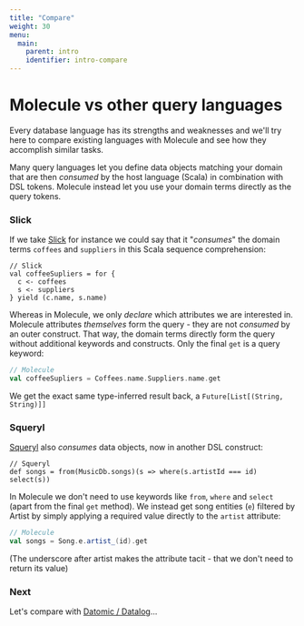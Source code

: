 ```yaml
---
title: "Compare"
weight: 30
menu:
  main:
    parent: intro
    identifier: intro-compare
---
```


# Molecule vs other query languages

Every database language has its strengths and weaknesses and we'll try here to compare existing languages with Molecule and see how they accomplish similar tasks.

Many query languages let you define data objects matching your domain that are then _consumed_ by the host language (Scala) in combination with DSL tokens. Molecule instead let you use your domain terms directly as the query tokens.


### Slick

If we take [Slick](http://slick.typesafe.com/doc/3.0.0-M1/queries.html#joining-and-zipping) for instance we could say that it "_consumes_" the domain terms `coffees` and `suppliers` in this Scala sequence comprehension:

```
// Slick
val coffeeSupliers = for {
  c <- coffees
  s <- suppliers
} yield (c.name, s.name)
```
Whereas in Molecule, we only _declare_ which attributes we are interested in. Molecule attributes _themselves_ form the query - they are not _consumed_ by an outer construct. That way, the domain terms directly form the query without additional keywords and constructs. Only the final `get` is a query keyword:

```scala
// Molecule
val coffeeSupliers = Coffees.name.Suppliers.name.get
```
We get the exact same type-inferred result back, a `Future[List[(String, String)]]`


### Squeryl

[Squeryl](https://www.squeryl.org/) also _consumes_ data objects, now in another DSL construct:

```
// Squeryl
def songs = from(MusicDb.songs)(s => where(s.artistId === id) select(s))
```
In Molecule we don't need to use keywords like `from`, `where` and `select` (apart from the final `get` method). We instead get song entities (`e`) filtered by Artist by simply applying a required value directly to the `artist` attribute:

```scala
// Molecule
val songs = Song.e.artist_(id).get
```
(The underscore after artist makes the attribute tacit - that we don't need to return its value)

### Next

Let's compare with [Datomic / Datalog](/intro/compare/datomic/)...
